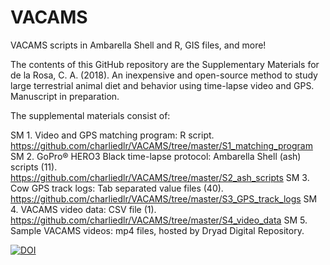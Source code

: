 # VACAMS
VACAMS scripts in Ambarella Shell and R, GIS files, and more!

The contents of this GitHub repository are the Supplementary Materials for de la Rosa, C. A. (2018). An inexpensive and open-source method to study large terrestrial animal diet and behavior using time-lapse video and GPS. Manuscript in preparation. 

The supplemental materials consist of:  

SM 1. Video and GPS matching program: R script. https://github.com/charliedlr/VACAMS/tree/master/S1_matching_program
SM 2. GoPro® HERO3 Black time-lapse protocol: Ambarella Shell (ash) scripts (11). https://github.com/charliedlr/VACAMS/tree/master/S2_ash_scripts
SM 3. Cow GPS track logs: Tab separated value files (40). https://github.com/charliedlr/VACAMS/tree/master/S3_GPS_track_logs
SM 4. VACAMS video data: CSV file (1). https://github.com/charliedlr/VACAMS/tree/master/S4_video_data
SM 5. Sample VACAMS videos: mp4 files, hosted by Dryad Digital Repository. 

[![DOI](https://zenodo.org/badge/128265435.svg)](https://zenodo.org/badge/latestdoi/128265435)
